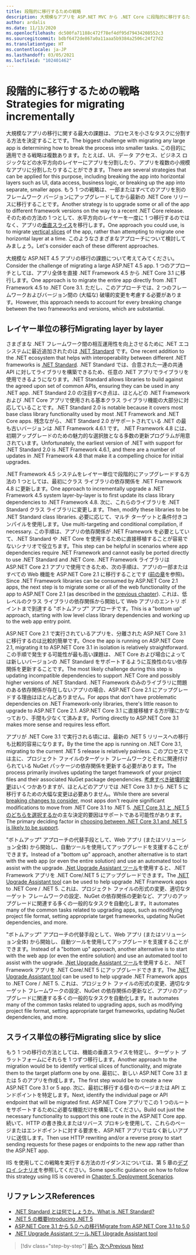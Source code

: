 ```yaml
---
title: 段階的に移行するための戦略
description: 大規模なアプリを ASP.NET MVC から .NET Core に段階的に移行するために、チームはどのような戦略を採用できるでしょうか。
author: ardalis
ms.date: 11/13/2020
ms.openlocfilehash: dc500fa71188c472f78ef4df95d79434208552c3
ms.sourcegitcommit: bdbf6472de867a0a11aaa5b9384a2506c24f27d2
ms.translationtype: HT
ms.contentlocale: ja-JP
ms.lasthandoff: 03/05/2021
ms.locfileid: "102401462"
---
```

# <a name="strategies-for-migrating-incrementally"></a><span data-ttu-id="6625e-103">段階的に移行するための戦略</span><span class="sxs-lookup"><span data-stu-id="6625e-103">Strategies for migrating incrementally</span></span>

<span data-ttu-id="6625e-104">大規模なアプリの移行に関する最大の課題は、プロセスを小さなタスクに分割する方法を決定することです。</span><span class="sxs-lookup"><span data-stu-id="6625e-104">The biggest challenge with migrating any large app is determining how to break the process into smaller tasks.</span></span> <span data-ttu-id="6625e-105">この目的に適用できる戦略は複数あります。たとえば、UI、データ アクセス、ビジネス ロジックなどの水平方向のレイヤーにアプリを分割したり、アプリを複数の小規模なアプリに分割したりすることができます。</span><span class="sxs-lookup"><span data-stu-id="6625e-105">There are several strategies that can be applied for this purpose, including breaking the app into horizontal layers such as UI, data access, business logic, or breaking up the app into separate, smaller apps.</span></span> <span data-ttu-id="6625e-106">もう 1 つの戦略は、一部またはすべてのアプリを別のフレームワーク バージョンにアップグレードしてから最新の .NET Core リリースに移行することです。</span><span class="sxs-lookup"><span data-stu-id="6625e-106">Another strategy is to upgrade some or all of the app to different framework versions on the way to a recent .NET Core release.</span></span> <span data-ttu-id="6625e-107">そのための方法の 1 つとして、水平方向のレイヤーを一度に 1 つ移行するのではなく、アプリの[垂直スライス](https://deviq.com/practices/vertical-slices)を移行します。</span><span class="sxs-lookup"><span data-stu-id="6625e-107">One approach you could use, is to migrate [vertical slices](https://deviq.com/practices/vertical-slices) of the app, rather than attempting to migrate one horizontal layer at a time.</span></span> <span data-ttu-id="6625e-108">このようなさまざまなアプローチについて検討してみましょう。</span><span class="sxs-lookup"><span data-stu-id="6625e-108">Let's consider each of these different approaches.</span></span>

<span data-ttu-id="6625e-109">大規模な ASP.NET 4.5 アプリの移行の課題について考えてみてください。</span><span class="sxs-lookup"><span data-stu-id="6625e-109">Consider the challenge of migrating a large ASP.NET 4.5 app.</span></span> <span data-ttu-id="6625e-110">1 つのアプローチとしては、アプリ全体を直接 .NET Framework 4.5 から .NET Core 3.1 に移行します。</span><span class="sxs-lookup"><span data-stu-id="6625e-110">One approach is to migrate the entire app directly from .NET Framework 4.5 to .NET Core 3.1.</span></span> <span data-ttu-id="6625e-111">ただし、このアプローチでは、2 つのフレームワークおよびバージョン間の (大幅な) 破壊的変更を考慮する必要があります。</span><span class="sxs-lookup"><span data-stu-id="6625e-111">However, this approach needs to account for every breaking change between the two frameworks and versions, which are substantial.</span></span>

## <a name="migrating-layer-by-layer"></a><span data-ttu-id="6625e-112">レイヤー単位の移行</span><span class="sxs-lookup"><span data-stu-id="6625e-112">Migrating layer by layer</span></span>

<span data-ttu-id="6625e-113">さまざまな .NET フレームワーク間の相互運用性を向上させるために .NET エコシステムに最近追加されたのは [.NET Standard](https://dotnet.microsoft.com/platform/dotnet-standard) です。</span><span class="sxs-lookup"><span data-stu-id="6625e-113">One recent addition to the .NET ecosystem that helps with interoperability between different .NET frameworks is [.NET Standard](https://dotnet.microsoft.com/platform/dotnet-standard).</span></span> <span data-ttu-id="6625e-114">.NET Standard では、合意された一連の共通 API に対してライブラリを構築できるため、任意の .NET アプリでライブラリを使用できるようになります。</span><span class="sxs-lookup"><span data-stu-id="6625e-114">.NET Standard allows libraries to build against the agreed upon set of common APIs, ensuring they can be used in any .NET app.</span></span> <span data-ttu-id="6625e-115">.NET Standard 2.0 の注目すべき点は、ほとんどの .NET Framework および .NET Core アプリで使用される基本クラス ライブラリ機能の大部分に対応していることです。</span><span class="sxs-lookup"><span data-stu-id="6625e-115">.NET Standard 2.0 is notable because it covers most base class library functionality used by most .NET Framework and .NET Core apps.</span></span> <span data-ttu-id="6625e-116">残念ながら、.NET Standard 2.0 がサポートされている .NET の最も古いバージョンは .NET Framework 4.6.1 です。 .NET Framework 4.8 には、初期アップグレードのための魅力的な選択肢となる多数の更新プログラムが用意されています。</span><span class="sxs-lookup"><span data-stu-id="6625e-116">Unfortunately, the earliest version of .NET with support for .NET Standard 2.0 is .NET Framework 4.6.1, and there are a number of updates in .NET Framework 4.8 that make it a compelling choice for initial upgrades.</span></span>

<span data-ttu-id="6625e-117">.NET Framework 4.5 システムをレイヤー単位で段階的にアップグレードする方法の 1 つとしては、最初にクラス ライブラリの依存関係を .NET Framework 4.8 に更新します。</span><span class="sxs-lookup"><span data-stu-id="6625e-117">One approach to incrementally upgrade a .NET Framework 4.5 system layer-by-layer is to first update its class library dependencies to .NET Framework 4.8.</span></span> <span data-ttu-id="6625e-118">次に、これらのライブラリを .NET Standard クラス ライブラリに変更します。</span><span class="sxs-lookup"><span data-stu-id="6625e-118">Then, modify these libraries to be .NET Standard class libraries.</span></span> <span data-ttu-id="6625e-119">必要に応じて、マルチ ターゲットと条件付きコンパイルを使用します。</span><span class="sxs-lookup"><span data-stu-id="6625e-119">Use multi-targeting and conditional compilation, if necessary.</span></span> <span data-ttu-id="6625e-120">この手順は、アプリの依存関係が .NET Framework を必要としていて、.NET Standard や .NET Core を使用するために直接移植することが容易でないシナリオで役立ちます。</span><span class="sxs-lookup"><span data-stu-id="6625e-120">This step can be helpful in scenarios where app dependencies require .NET Framework and cannot easily be ported directly to use .NET Standard and .NET Core.</span></span> <span data-ttu-id="6625e-121">.NET Framework ライブラリは ASP.NET Core 2.1 アプリで使用できるため、次の手順は、アプリの一部またはすべての Web 機能を ASP.NET Core 2.1 に移行することです ([前の章](choose-net-core-version.md)を参照)。</span><span class="sxs-lookup"><span data-stu-id="6625e-121">Since .NET Framework libraries can be consumed by ASP.NET Core 2.1 apps, the next step is to migrate some or all of the web functionality of the app to ASP.NET Core 2.1 (as described in the [previous chapter](choose-net-core-version.md)).</span></span> <span data-ttu-id="6625e-122">これは、低レベルのクラス ライブラリの依存関係から開始して Web アプリのエントリ ポイントまで到達する "ボトムアップ" アプローチです。</span><span class="sxs-lookup"><span data-stu-id="6625e-122">This is a "bottom up" approach, starting with low level class library dependencies and working up to the web app entry point.</span></span>

<span data-ttu-id="6625e-123">ASP.NET Core 2.1 で実行されているアプリを、分離された ASP.NET Core 3.1 に移行するのは比較的簡単です。</span><span class="sxs-lookup"><span data-stu-id="6625e-123">Once the app is running on ASP.NET Core 2.1, migrating it to ASP.NET Core 3.1 in isolation is relatively straightforward.</span></span> <span data-ttu-id="6625e-124">この手順で発生する可能性が最も高い課題は、.NET Core および場合によっては新しいバージョンの .NET Standard をサポートするように互換性のない依存関係を更新することです。</span><span class="sxs-lookup"><span data-stu-id="6625e-124">The most likely challenge during this step is updating incompatible dependencies to support .NET Core and possibly higher versions of .NET Standard.</span></span> <span data-ttu-id="6625e-125">.NET Framework のみのライブラリに問題のある依存関係が存在しないアプリの場合、ASP.NET Core 2.1 にアップグレードする理由はほとんどありません。</span><span class="sxs-lookup"><span data-stu-id="6625e-125">For apps that don't have problematic dependencies on .NET Framework-only libraries, there's little reason to upgrade to ASP.NET Core 2.1.</span></span> <span data-ttu-id="6625e-126">ASP.NET Core 3.1 に直接移植する方が理にかなっており、手間も少なくて済みます。</span><span class="sxs-lookup"><span data-stu-id="6625e-126">Porting directly to ASP.NET Core 3.1 makes more sense and requires less effort.</span></span>

<span data-ttu-id="6625e-127">アプリが .NET Core 3.1 で実行される頃には、最新の .NET 5 リリースへの移行も比較的容易になります。</span><span class="sxs-lookup"><span data-stu-id="6625e-127">By the time the app is running on .NET Core 3.1, migrating to the current .NET 5 release is relatively painless.</span></span> <span data-ttu-id="6625e-128">このプロセスでは主に、プロジェクト ファイルのターゲット フレームワークとそれに関連付けられている NuGet パッケージの依存関係を更新する必要があります。</span><span class="sxs-lookup"><span data-stu-id="6625e-128">The process primarily involves updating the target framework of your project files and their associated NuGet package dependencies.</span></span> <span data-ttu-id="6625e-129">[考慮すべき破壊的変更](../../core/compatibility/5.0.md)はいくつかありますが、ほとんどのアプリでは .NET Core 3.1 から .NET 5 に移行するための大幅な変更は必要ありません。</span><span class="sxs-lookup"><span data-stu-id="6625e-129">While there are several [breaking changes to consider](../../core/compatibility/5.0.md), most apps don't require significant modifications to move from .NET Core 3.1 to .NET 5.</span></span> <span data-ttu-id="6625e-130">[.NET Core 3.1 と .NET 5 のどちらを選択するか](choose-net-core-version.md)の主な決定的要因はサポートである可能性があります。</span><span class="sxs-lookup"><span data-stu-id="6625e-130">The primary deciding factor in [choosing between .NET Core 3.1 and .NET 5 is likely to be support](choose-net-core-version.md).</span></span>

<span data-ttu-id="6625e-131">"ボトムアップ" アプローチの代替手段として、Web アプリ (またはソリューション全体) から開始し、自動ツールを使用してアップグレードを支援することができます。</span><span class="sxs-lookup"><span data-stu-id="6625e-131">Instead of a "bottom up" approach, another alternative is to start with the web app (or even the entire solution) and use an automated tool to assist with the upgrade.</span></span> <span data-ttu-id="6625e-132">[.Net Upgrade Assistant ツール](https://aka.ms/dotnet-upgrade-assistant)を使用すると、.NET Framework アプリを .NET Core/.NET 5 にアップグレードできます。</span><span class="sxs-lookup"><span data-stu-id="6625e-132">The [.NET Upgrade Assistant tool](https://aka.ms/dotnet-upgrade-assistant) can be used to help upgrade .NET Framework apps to .NET Core / .NET 5.</span></span> <span data-ttu-id="6625e-133">これは、プロジェクト ファイルの形式の変更、適切なターゲット フレームワークの設定、NuGet の依存関係の更新など、アプリのアップグレードに関連する多くの一般的なタスクを自動化します。</span><span class="sxs-lookup"><span data-stu-id="6625e-133">It automates many of the common tasks related to upgrading apps, such as modifying project file format, setting appropriate target frameworks, updating NuGet dependencies, and more.</span></span>

<span data-ttu-id="6625e-134">"ボトムアップ" アプローチの代替手段として、Web アプリ (またはソリューション全体) から開始し、自動ツールを使用してアップグレードを支援することができます。</span><span class="sxs-lookup"><span data-stu-id="6625e-134">Instead of a "bottom up" approach, another alternative is to start with the web app (or even the entire solution) and use an automated tool to assist with the upgrade.</span></span> <span data-ttu-id="6625e-135">[.Net Upgrade Assistant ツール](https://aka.ms/dotnet-upgrade-assistant)を使用すると、.NET Framework アプリを .NET Core/.NET 5 にアップグレードできます。</span><span class="sxs-lookup"><span data-stu-id="6625e-135">The [.NET Upgrade Assistant tool](https://aka.ms/dotnet-upgrade-assistant) can be used to help upgrade .NET Framework apps to .NET Core / .NET 5.</span></span> <span data-ttu-id="6625e-136">これは、プロジェクト ファイルの形式の変更、適切なターゲット フレームワークの設定、NuGet の依存関係の更新など、アプリのアップグレードに関連する多くの一般的なタスクを自動化します。</span><span class="sxs-lookup"><span data-stu-id="6625e-136">It automates many of the common tasks related to upgrading apps, such as modifying project file format, setting appropriate target frameworks, updating NuGet dependencies, and more.</span></span>

## <a name="migrating-slice-by-slice"></a><span data-ttu-id="6625e-137">スライス単位の移行</span><span class="sxs-lookup"><span data-stu-id="6625e-137">Migrating slice by slice</span></span>

<span data-ttu-id="6625e-138">もう 1 つの移行の方法としては、機能の垂直スライスを特定し、ターゲット プラットフォームにそれらを 1 つずつ移行します。</span><span class="sxs-lookup"><span data-stu-id="6625e-138">Another approach to the migration would be to identify vertical slices of functionality, and migrate them to the target platform one by one.</span></span> <span data-ttu-id="6625e-139">最初に、新しい ASP.NET Core 3.1 または 5 のアプリを作成します。</span><span class="sxs-lookup"><span data-stu-id="6625e-139">The first step would be to create a new ASP.NET Core 3.1 or 5 app.</span></span> <span data-ttu-id="6625e-140">次に、最初に移行する個々のページまたは API エンドポイントを特定します。</span><span class="sxs-lookup"><span data-stu-id="6625e-140">Next, identify the individual page or API endpoint that will be migrated first.</span></span> <span data-ttu-id="6625e-141">ASP.NET Core アプリでこの 1 つのルートをサポートするために必要な機能だけを構築してください。</span><span class="sxs-lookup"><span data-stu-id="6625e-141">Build out just the necessary functionality to support this one route in the ASP.NET Core app.</span></span> <span data-ttu-id="6625e-142">続いて、HTTP の書き換えまたはリバース プロキシを使用して、これらのページまたはエンドポイントに対する要求を、ASP.NET アプリではなく新しいアプリに送信します。</span><span class="sxs-lookup"><span data-stu-id="6625e-142">Then use HTTP rewriting and/or a reverse proxy to start sending requests for these pages or endpoints to the new app rather than the ASP.NET app.</span></span>

<span data-ttu-id="6625e-143">IIS を使用してこの戦略を実行する方法のガイダンスについては、第 5 章の[デプロイ シナリオ](deployment-scenarios.md)を参照してください。</span><span class="sxs-lookup"><span data-stu-id="6625e-143">Some specific guidance on how to follow this strategy using IIS is covered in [Chapter 5, Deployment Scenarios](deployment-scenarios.md).</span></span>

## <a name="references"></a><span data-ttu-id="6625e-144">リファレンス</span><span class="sxs-lookup"><span data-stu-id="6625e-144">References</span></span>

- [<span data-ttu-id="6625e-145">.NET Standard とは何でしょうか。</span><span class="sxs-lookup"><span data-stu-id="6625e-145">What is .NET Standard?</span></span>](https://dotnet.microsoft.com/platform/dotnet-standard)
- [<span data-ttu-id="6625e-146">.NET 5 の概要</span><span class="sxs-lookup"><span data-stu-id="6625e-146">Introducing .NET 5</span></span>](https://devblogs.microsoft.com/dotnet/introducing-net-5/)
- [<span data-ttu-id="6625e-147">ASP.NET Core 3.1 から 5.0 への移行</span><span class="sxs-lookup"><span data-stu-id="6625e-147">Migrate from ASP.NET Core 3.1 to 5.0</span></span>](/aspnet/core/migration/31-to-50)
- [<span data-ttu-id="6625e-148">.NET Upgrade Assistant ツール</span><span class="sxs-lookup"><span data-stu-id="6625e-148">.NET Upgrade Assistant tool</span></span>](https://aka.ms/dotnet-upgrade-assistant)

>[!div class="step-by-step"]
><span data-ttu-id="6625e-149">[前へ](choose-net-core-version.md)
>[次へ](migrate-web-forms.md)</span><span class="sxs-lookup"><span data-stu-id="6625e-149">[Previous](choose-net-core-version.md)
[Next](migrate-web-forms.md)</span></span>
